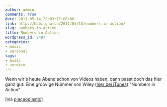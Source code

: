 ```yaml
---
author: admin
comments: true
date: 2011-05-14 22:03:17+00:00
link: http://habi.gna.ch/2011/05/15/numbers-in-action/
slug: numbers-in-action
title: Numbers in Action
wordpress_id: 2487
categories:
- music
- personal
tags:
- music
- nerdism
---
```


Wenn wir's heute Abend schon von Videos haben, dann passt doch das hier ganz gut: Eine groovige Nummer von Wiley ([hier bei iTunes](http://itun.es/i629Q4)) "Numbers in Action"




[via [pieceoplastic](https://pieceoplastic.com/index.php/4528/ruff-linkage-201117/)]
